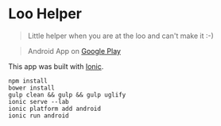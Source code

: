 # Loo Helper

> Little helper when you are at the loo and can't make it :-)

> Android App on [Google Play](https://play.google.com/store/apps/details?id=com.miwurster.loohelper)

This app was built with [Ionic](http://ionicframework.com).

```
npm install
bower install
gulp clean && gulp && gulp uglify
ionic serve --lab
ionic platform add android
ionic run android
```
